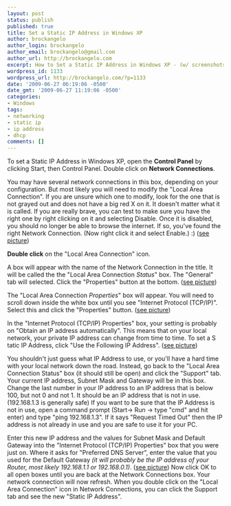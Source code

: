 ```yaml
---
layout: post
status: publish
published: true
title: Set a Static IP Address in Windows XP
author: brockangelo
author_login: brockangelo
author_email: brockangelo@gmail.com
author_url: http://brockangelo.com
excerpt: How to Set a Static IP Address in Windows XP - (w/ screenshots).
wordpress_id: 1133
wordpress_url: http://brockangelo.com/?p=1133
date: '2009-06-27 06:19:06 -0500'
date_gmt: '2009-06-27 11:19:06 -0500'
categories:
- Windows
tags:
- networking
- static ip
- ip address
- dhcp
comments: []
---
```

<p>To set a Static IP Address in Windows XP, open the <strong>Control Panel</strong> by clicking Start, then Control Panel. Double click on <strong>Network Connections</strong>. </p>
<p>You may have several network connections in this box, depending on your configuration. But most likely you will need to modify the "Local Area Connection". If you are unsure which one to modify, look for the one that is not grayed out and does not have a big red X on it. It doesn't matter what it is called. If you are really brave, you can test to make sure you have the right one by right clicking on it and selecting Disable. Once it is disabled, you should no longer be able to browse the internet. If so, you've found the right Network Connection. (Now right click it and select Enable.)  :)  (<a href="http://brockangelo.com/2009/06/24/setup-remote-desktop-using-dyndns/network_connections/" rel="attachment wp-att-1113">see picture</a>)</p>
<p><strong>Double click</strong> on the "Local Area Connection" icon.</p>
<p>A box will appear with the name of the Network Connection in the title. It will be called the the "Local Area Connection <em>Status</em>" box. The "General" tab will selected. Click the "Properties" button at the bottom. (<a href="http://brockangelo.com/2009/06/24/setup-remote-desktop-using-dyndns/lac_status/" rel="attachment wp-att-1118">see picture</a>)</p>
<p>The "Local Area Connection <em>Properties</em>" box will appear. You will need to scroll down inside the white box until you see "Internet Protocol (TCP/IP)". Select this and click the "Properties" button. (<a href="http://brockangelo.com/2009/06/24/setup-remote-desktop-using-dyndns/lac_properties/" rel="attachment wp-att-1117">see picture</a>)</p>
<p>In the "Internet Protocol (TCP/IP) Properties" box, your setting is probably on "Obtain an IP address automatically". This means that on your local network, your private IP address can change from time to time. To set a S tatic IP Address, click "Use the Following IP Address". (<a href="http://brockangelo.com/2009/06/24/setup-remote-desktop-using-dyndns/ip_properties/" rel="attachment wp-att-1116">see picture</a>)</p>
<p>You shouldn't just guess what IP Address to use, or you'll have a hard time with your local network down the road. Instead, go back to the "Local Area Connection Status" box (it should still be open) and click the "Support" tab. Your current IP address, Subnet Mask and Gateway will be in this box. Change the last number in your IP address to an IP address that is below 100, but not 0 and not 1. It should be an IP address that is not in use. (192.168.1.3 is generally safe) If you want to be sure that the IP Address is not in use, open a command prompt (Start-> Run -> type "cmd" and hit enter) and type "ping 192.168.1.3". If it says "Request Timed Out" then the IP address is not already in use and you are safe to use it for your PC.</p>
<p>Enter this new IP address and the values for Subnet Mask and Default Gateway into the "Internet Protocol (TCP/IP) Properties" box that you were just on. Where it asks for "Preferred DNS Server", enter the value that you used for the Default Gateway <em>(it will probably be the IP address of your Router, most likely 192.168.1.1 or 192.168.0.1)</em>. (<a href="http://brockangelo.com/2009/06/24/setup-remote-desktop-using-dyndns/ip_properties/" rel="attachment wp-att-1116">see picture</a>) Now click OK to all open boxes until you are back at the Network Connections box. Your network connection will now refresh. When you double click on the "Local Area Connection" icon in Network Connections, you can click the Support tab and see the new "Static IP Address".</p>
